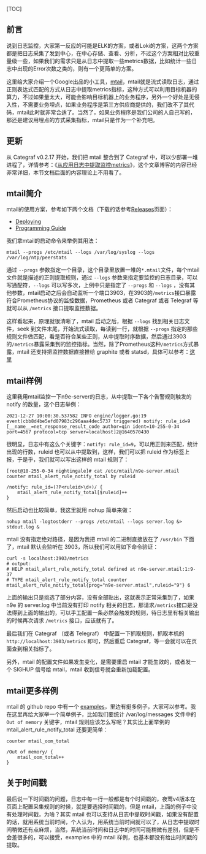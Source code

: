 [TOC]

前言
--

说到日志监控，大家第一反应的可能是ELK的方案，或者Loki的方案，这两个方案都是把日志采集了发到中心，在中心存储、查看、分析，不过这个方案相对比较重量级一些，如果我们的需求只是从日志中提取一些metrics数据，比如统计一些日志中出现的Error次数之类的，则有一个更简单的方案。

这里给大家介绍一个Google出品的小工具，[mtail](https://github.com/google/mtail)，mtail就是流式读取日志，通过正则表达式匹配的方式从日志中提取metrics指标，这种方式可以利用目标机器的算力，不过如果量太大，可能会影响目标机器上的业务程序，另外一个好处是无侵入性，不需要业务埋点，如果业务程序是第三方供应商提供的，我们改不了其代码，mtail此时就非常合适了。当然了，如果业务程序是我们公司的人自己写的，那还是建议用埋点的方式采集指标，mtail只是作为一个补充吧。

更新
--

从 Categraf v0.2.17 开始，我们把 mtail 整合到了 Categraf 中，可以少部署一堆进程了，详情参考：《[从应用日志中提取监控metrics](https://flashcat.cloud/blog/log-monitoring-mtail/)》，这个文章博客的内容已经非常详细，本节文档后面的内容理论上不用看了。

mtail简介
-------

mtail的使用方案，参考如下两个文档（下载的话参考[Releases](https://github.com/google/mtail/releases)页面）：

*   [Deploying](https://github.com/google/mtail/blob/main/docs/Deploying.md)
*   [Programming Guide](https://google.github.io/mtail/Programming-Guide.html)

我们拿mtail的启动命令来举例其用法：

    mtail --progs /etc/mtail --logs /var/log/syslog --logs /var/log/ntp/peerstats


通过 `--progs` 参数指定一个目录，这个目录里放置一堆的`*.mtail`文件，每个mtail文件就是描述的正则提取规则，通过 `--logs` 参数来指定要监控的日志目录，可以写通配符，`--logs` 可以写多次，上例中只是指定了 `--progs` 和 `--logs` ，没有其他参数，mtail启动之后会自动监听一个端口3903，在3903的`/metrics`接口暴露符合Prometheus协议的监控数据，Prometheus 或者 Categraf 或者 Telegraf 等就可以从 `/metrics` 接口提取监控数据。

这样看起来，原理就很清晰了，mtail 启动之后，根据 `--logs` 找到相关日志文件，seek 到文件末尾，开始流式读取，每读到一行，就根据 `--progs` 指定的那些规则文件做匹配，看是否符合某些正则，从中提取时序数据，然后通过3903的`/metrics`暴露采集到的监控指标。当然，除了Prometheus这种`/metrics`方式暴露，mtail 还支持把监控数据直接推给 graphite 或者 statsd，具体可以参考：[这里](https://github.com/google/mtail/blob/main/docs/Interoperability.md)

mtail样例
-------

这里我用mtail监控一下n9e-server的日志，从中提取一下各个告警规则触发的 notify 的数量，这个日志举例：

    2021-12-27 10:00:30.537582 INFO engine/logger.go:19 event(cbb8d4be5efd07983c296aaa4dec5737 triggered) notify: rule_id=9 [__name__=net_response_result_code author=qin ident=10-255-0-34 port=4567 protocol=tcp server=localhost]2@1640570430


很明显，日志中有这么个关键字：`notify: rule_id=9`，可以用正则来匹配，统计出现的行数，ruleid 也可以从中提取到，这样，我们可以把 ruleid 作为标签上报，于是乎，我们就可以写出这样的 mtail 规则了：

    [root@10-255-0-34 nightingale]# cat /etc/mtail/n9e-server.mtail
    counter mtail_alert_rule_notify_total by ruleid
    
    /notify: rule_id=(?P<ruleid>\d+)/ {
        mtail_alert_rule_notify_total[$ruleid]++
    }


然后启动也比较简单，我这里就用 nohup 简单来做：

    nohup mtail -logtostderr --progs /etc/mtail --logs server.log &> stdout.log &


mtail 没有指定绝对路径，是因为我把 mtail 的二进制直接放在了 `/usr/bin` 下面了，mtail 默认会监听在 3903，所以我们可以用如下命令验证：

    curl -s localhost:3903/metrics
    # output:
    # HELP mtail_alert_rule_notify_total defined at n9e-server.mtail:1:9-37
    # TYPE mtail_alert_rule_notify_total counter
    mtail_alert_rule_notify_total{prog="n9e-server.mtail",ruleid="9"} 6


上面的输出只是挑选了部分内容，没有全部贴出，这就表示正常采集到了，如果 n9e 的 server.log 中当前没有打印 notify 相关的日志，那请求`/metrics`接口是没法得到上面的输出的，可以手工配置一条必然会触发的规则，待日志里有相关输出的时候再次请求 `/metrics` 接口，应该就有了。

最后我们在 Categraf （或者 Telegraf） 中配置一下抓取规则，抓取本机的 `http://localhost:3903/metrics` 即可，然后重启 Categraf，等一会就可以在页面查到相关指标了。

另外，mtail 的配置文件如果发生变化，是需要重启 mtail 才能生效的，或者发一个 SIGHUP 信号给 mtail，mtail 收到信号就会重新加载配置。

mtail更多样例
---------

mtail 的 github repo 中有一个 [examples](https://github.com/google/mtail/tree/main/examples)，里边有挺多例子，大家可以参考。我在这里再给大家举一个简单例子，比如我们要统计 /var/log/messages 文件中的 `Out of memory` 关键字，mtail 规则应该怎么写呢？其实比上面举例的 mtail\_alert\_rule\_notify\_total 还要更简单：

    counter mtail_oom_total
    
    /Out of memory/ {
        mtail_oom_total++
    }


关于时间戳
-----

最后说一下时间戳的问题，日志中每一行一般都是有个时间戳的，夜莺v4版本在页面上配置采集规则的时候，就是要选择时间戳的，但是 mtail，上面的例子中没有处理时间戳，为啥？其实 mtail 也可以支持从日志中提取时间戳，如果没有配置的话，就用系统当前时间，个人认为，用系统当前时间就可以了，从日志中提取时间稍微还有点麻烦，当然，系统当前时间和日志中的时间可能稍微有差别，但是不会差很多的，可以接受，examples 中的 mtail 样例，也基本都没有给出时间戳的提取。
